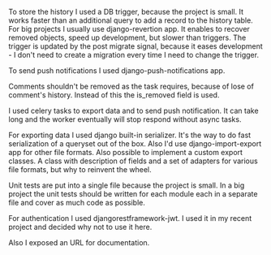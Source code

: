 To store the history I used a DB trigger, because the project is small. It works faster than an additional query to
add a record to the history table. For big projects I usually use django-revertion app. It enables to recover
removed objects, speed up development, but slower than triggers. The trigger is updated by the post migrate
signal, because it eases development - I don't need to create a migration every time I need to change the trigger.

To send push notifications I used django-push-notifications app.

Comments shouldn't be removed as the task requires, because of lose of comment's history. Instead of this the
is_removed field is used.

I used celery tasks to export data and to send push notification. It can take long and the worker eventually will
stop respond without async tasks.

For exporting data I used django built-in serializer. It's the way to do fast serialization of a queryset out of the
box. Also I'd use django-import-export app for other file formats.
Also possible to implement a custom export classes. A class with description of fields and a set of adapters for
various file formats, but why to reinvent the wheel.

Unit tests are put into a single file because the project is small. In a big project the unit tests should be written
for each module each in a separate file and cover as much code as possible.

For authentication I used djangorestframework-jwt. I used it in my recent project and decided why not to use it here.

Also I exposed an URL for documentation.
